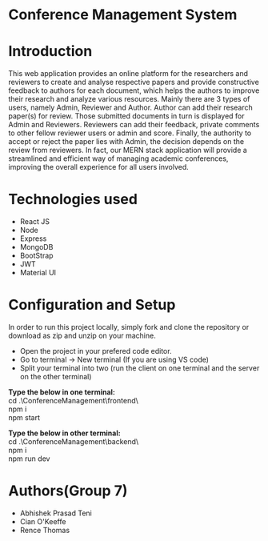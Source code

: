 # Conference Management System

# Introduction
This web application provides an online platform for the researchers and reviewers to create and analyse respective papers and provide constructive feedback to 
authors for each document, which helps the authors to improve their research and analyze various resources. Mainly there are 3 types of users, namely Admin, Reviewer 
and Author. Author can add their research paper(s) for review. Those submitted documents in turn is displayed for Admin and Reviewers. Reviewers can add their feedback,
private comments to other fellow reviewer users or admin and score. Finally, the authority to accept or reject the paper lies with Admin, the decision depends on the review from reviewers. In fact, our MERN stack application will provide a streamlined and efficient way of managing academic conferences, improving the overall experience for all users involved.


# Technologies used
- React JS
- Node
- Express
- MongoDB
- BootStrap
- JWT
- Material UI

# Configuration and Setup

In order to run this project locally, simply fork and clone the repository or download as zip and unzip on your machine.

- Open the project in your prefered code editor.
- Go to terminal -> New terminal (If you are using VS code)
- Split your terminal into two (run the client on one terminal and the server on the other terminal)

**Type the below in one terminal:**\
cd .\ConferenceManagement\frontend\  \
npm i   \
npm start 

**Type the below in other terminal:**\
cd .\ConferenceManagement\backend\    \
npm i      \
npm run dev    

# Authors(Group 7)

- Abhishek Prasad Teni
- Cian O'Keeffe
- Rence Thomas
